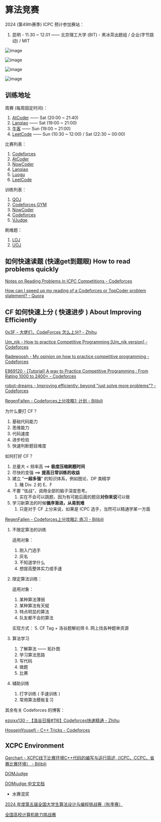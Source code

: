 # 算法竞赛





2024 (第49th赛季) ICPC 预计参加赛站：

1. 昆明 - 11.30 ~ 12.01 —— 北京理工大学 (BIT) - 黑冰茶出题组 / 企业(字节跳动) / MIT

 

![image](https://github.com/user-attachments/assets/8d8faea7-d886-480a-8ad7-9a62097214c7)


![image](https://github.com/user-attachments/assets/6a646bff-88a0-4276-baac-75236dd25912)


![image](https://github.com/user-attachments/assets/1a16d959-c1a3-4486-999a-69e89345f188)



![image](https://github.com/user-attachments/assets/2387715c-e385-45b2-8340-79fa9e45321a)



## 训练地址


周赛 (每周固定时间)：

1. [AtCoder](https://atcoder.jp/contests/) —— Sat (20:00 ~ 21:40)
2. [Lanqiao](https://www.lanqiao.cn/oj-contest/) —— Sat (19:00 ~ 21:00)
3. [牛客](https://ac.nowcoder.com/acm/contest/vip-index) —— Sun (19:00 ~ 21:00)
4. [LeetCode](https://leetcode.cn/contest/) —— Sun (10:30 ~ 12:00) / Sat (22:30 ~ 00:00)



比赛列表：

1. [Codeforces](https://codeforces.com/contests) 
2. [AtCoder](https://atcoder.jp/contests/) 
3. [NowCoder](https://ac.nowcoder.com/acm/contest/vip-index)
4. [Lanqiao](https://www.lanqiao.cn/oj-contest/) 
5. [Luogu](https://www.luogu.com.cn/contest/list) 
6. [LeetCode](https://leetcode.cn/contest/)


训练列表：


1. [QOJ](https://qoj.ac/) 
2. [Codeforces GYM](https://codeforces.com/gyms) 
3. [NowCoder](https://ac.nowcoder.com/acm/contest/vip-index) 
4. [Codeforces](https://codeforces.com/blog/entry/135252)
5. [VJudge](https://vjudge.net/contest) 


刷难题：
1. [LOJ](https://loj.ac/) 
2. [UOJ](https://uoj.ac/)



## 如何快速读题 (快速get到题眼) How to read problems quickly

[Notes on Reading Problems in ICPC Competitions - Codeforces](https://codeforces.com/blog/entry/132486) 

[How can I speed up my reading of a Codeforces or TopCoder problem statement? - Quora](https://www.quora.com/How-can-I-speed-up-my-reading-of-a-Codeforces-or-TopCoder-problem-statement) 


## CF 如何快速上分 ( 快速进步 ) About Improving Efficiently

[0x3F - 大佬们，CodeForces 怎么上分? - Zhihu](https://www.zhihu.com/question/353734418/answer/2353160035) 

[Um_nik - How to practice Competitive Programming [Um_nik version] - Codeforces](https://codeforces.com/blog/entry/98806) 

[Radewoosh - My opinion on how to practice competitive programming - Codeforces](https://codeforces.com/blog/entry/91114) 

[E869120 - [Tutorial] A way to Practice Competitive Programming : From Rating 1000 to 2400+ - Codeforces](https://codeforces.com/blog/entry/66909) 

[robot-dreams - Improving efficiently: beyond "just solve more problems"? - Codeforces](https://codeforces.com/blog/entry/66715) 




[RegenFallen - Codeforces上分攻略1: 计划 - Bilibili](https://www.bilibili.com/video/BV1tK42117h4/) 

为什么要打 CF？

1. 基础代码能力
2. 思维能力
3. 代码速度
4. 进步检验
5. 快速判断题目难度


如何打好 CF？

1. 总量大 < 频率高 $\implies$ **极度压缩刷题时间**
2. 尽快的变强 $\implies$ **提高日常训练的收益**
3. 建立 "**一超多强**" 的知识体系，例如图论、DP 类精学
   1. 赌 Div. 2 的 E、F
4. 不要 "怯战"，调用全部的脑子深度思考。
   1. 实在不会可以跳题，因为有可能后面的题目**对你来说**可以做
5. 学习新算法的时候**循序渐进，从易到难**
   1. 只是对于 CF 上分来说，如果是 ICPC 选手，当然可以精通学某一方面



[RegenFallen - Codeforces上分攻略2: 练习 - Bilibili](https://www.bilibili.com/video/BV1Sx4y1174X/) 

1. 不限定算法的训练

    适用对象：
    1. 刚入门选手
    2. 灰名
    3. 不知道学什么
    4. 想提高整体实力或手速

2. 限定算法训练：
   
    适用对象：
   1. 某种算法薄弱
   2. 某种算法有天赋
   3. 特点明显的算法
   4. 队友都不会的算法

    实现方式：
    5. CF Tag + 洛谷题解初筛
    6. 网上找各种题单资源

3. 算法学习
   1. 了解算法 —— 拓扑图
   2. 学习算法思路
   3. 写代码
   4. 做题
   5. 比赛

4. 辅助训练
   1. 打字训练 ( 手速训练 )
   2. 常用算法模板复习





其余有关 Codeforces 的博客：

[ezoixx130 - 【洛谷日报#116】Codeforces快速精通 - Zhihu](https://zhuanlan.zhihu.com/p/71674596) 

[HosseinYousefi - C++ Tricks - Codeforces](https://codeforces.com/blog/entry/15643) 


## XCPC Environment

[Gerchart - XCPC线下比赛环境C++代码的编写与运行简述（ICPC、CCPC、省赛比赛环境） - Bilibili](https://www.bilibili.com/video/BV1Vzy5YUEZx/) 

[DOMJudge](https://www.domjudge.org/) 

[DOMjudge 中文文档](https://nwpu.gitbook.io/domjudge-doc) 









- 水赛混奖


[2024 年度第五届全国大学生算法设计与编程挑战赛（秋季赛）](https://new.saikr.com/vse/adpc/2024/autumn?type=entry&t_id=5429105) 

[全国高校计算机能力挑战赛](https://www.ncccu.org.cn/index/User/user.html) 
